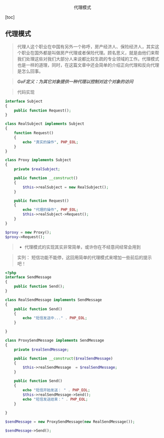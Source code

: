 <center>代理模式</center>





[toc]







## 代理模式

> 代理人这个职业在中国有另外一个称呼，房产经济人、保险经济人，其实这个职业在国外都是叫做房产代理或者保险代理。顾名思义，就是由他们来帮我们处理这些对我们大部分人来说都比较生疏的专业领域的工作。代理模式也是一样的道理，同时，在这篇文章中还会简单的介绍正向代理和反向代理是怎么回事。



> ***GoF定义：为其它对象提供一种代理以控制对这个对象的访问***

> 代码实现

```php
interface Subject
{
    public function Request();
}

class RealSubject implements Subject
{
    function Request()
    {
        echo "真实的操作", PHP_EOL;
    }
}

class Proxy implements Subject
{
    private $realSubject;

    public function __construct()
    {
        $this->realSubject = new RealSubject();
    }

    public function Request()
    {
        echo "代理的操作", PHP_EOL;
        $this->realSubject->Request();
    }
}

$proxy = new Proxy();
$proxy->Request();
```

> - 代理模式的实现其实非常简单，或许你在不经意间经常会用到





> 实列： 短信功能不能停，这回用简单的代理模式来增加一些前后的提示吧！

```php
<?php
interface SendMessage
{
    public function Send();
}

class RealSendMessage implements SendMessage
{
    public function Send()
    {
        echo "短信发送中..." . PHP_EOL;
    }

}

class ProxySendMessage implements SendMessage
{
    private $realSendMessage;

    public function __construct($realSendMessage)
    {
        $this->realSendMessage  = $realSendMessage;
    }

    public function Send()
    {
        echo "短信开始发送： " . PHP_EOL;
        $this->realSendMessage->Send();
        echo "短信发送结束：" . PHP_EOL;
    }
    
}

$sendMessage = new ProxySendMessage(new RealSendMessage());

$sendMessage->Send();
```

